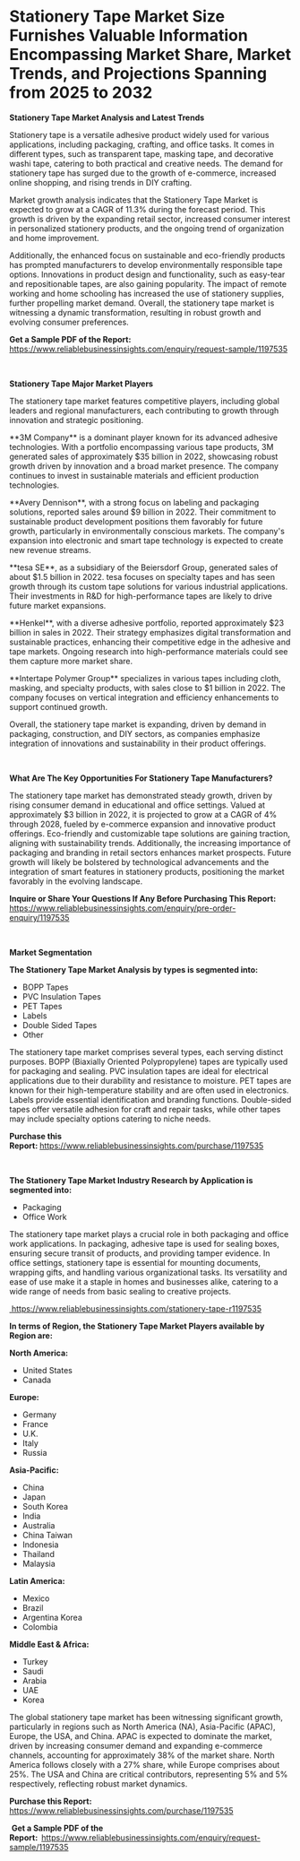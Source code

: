 <p><h1>Stationery Tape Market Size Furnishes Valuable Information Encompassing Market Share, Market Trends, and Projections Spanning from 2025 to 2032</h1></p><p><strong>Stationery Tape Market Analysis and Latest Trends</strong></p>
<p><p>Stationery tape is a versatile adhesive product widely used for various applications, including packaging, crafting, and office tasks. It comes in different types, such as transparent tape, masking tape, and decorative washi tape, catering to both practical and creative needs. The demand for stationery tape has surged due to the growth of e-commerce, increased online shopping, and rising trends in DIY crafting.</p><p>Market growth analysis indicates that the Stationery Tape Market is expected to grow at a CAGR of 11.3% during the forecast period. This growth is driven by the expanding retail sector, increased consumer interest in personalized stationery products, and the ongoing trend of organization and home improvement.</p><p>Additionally, the enhanced focus on sustainable and eco-friendly products has prompted manufacturers to develop environmentally responsible tape options. Innovations in product design and functionality, such as easy-tear and repositionable tapes, are also gaining popularity. The impact of remote working and home schooling has increased the use of stationery supplies, further propelling market demand. Overall, the stationery tape market is witnessing a dynamic transformation, resulting in robust growth and evolving consumer preferences.</p></p>
<p><strong>Get a Sample PDF of the Report:&nbsp;</strong> <a href="https://www.reliablebusinessinsights.com/enquiry/request-sample/1197535?utm_campaign=3055&utm_medium=2&utm_source=Github&utm_content=ia&utm_term=15042025&utm_id=stationery-tape">https://www.reliablebusinessinsights.com/enquiry/request-sample/1197535</a></p>
<p>&nbsp;</p>
<p><strong>Stationery Tape Major Market Players</strong></p>
<p><p>The stationery tape market features competitive players, including global leaders and regional manufacturers, each contributing to growth through innovation and strategic positioning.</p><p>**3M Company** is a dominant player known for its advanced adhesive technologies. With a portfolio encompassing various tape products, 3M generated sales of approximately $35 billion in 2022, showcasing robust growth driven by innovation and a broad market presence. The company continues to invest in sustainable materials and efficient production technologies.</p><p>**Avery Dennison**, with a strong focus on labeling and packaging solutions, reported sales around $9 billion in 2022. Their commitment to sustainable product development positions them favorably for future growth, particularly in environmentally conscious markets. The company's expansion into electronic and smart tape technology is expected to create new revenue streams.</p><p>**tesa SE**, as a subsidiary of the Beiersdorf Group, generated sales of about $1.5 billion in 2022. tesa focuses on specialty tapes and has seen growth through its custom tape solutions for various industrial applications. Their investments in R&D for high-performance tapes are likely to drive future market expansions.</p><p>**Henkel**, with a diverse adhesive portfolio, reported approximately $23 billion in sales in 2022. Their strategy emphasizes digital transformation and sustainable practices, enhancing their competitive edge in the adhesive and tape markets. Ongoing research into high-performance materials could see them capture more market share.</p><p>**Intertape Polymer Group** specializes in various tapes including cloth, masking, and specialty products, with sales close to $1 billion in 2022. The company focuses on vertical integration and efficiency enhancements to support continued growth.</p><p>Overall, the stationery tape market is expanding, driven by demand in packaging, construction, and DIY sectors, as companies emphasize integration of innovations and sustainability in their product offerings.</p></p>
<p>&nbsp;</p>
<p><strong>What Are The Key Opportunities For Stationery Tape Manufacturers?</strong></p>
<p><p>The stationery tape market has demonstrated steady growth, driven by rising consumer demand in educational and office settings. Valued at approximately $3 billion in 2022, it is projected to grow at a CAGR of 4% through 2028, fueled by e-commerce expansion and innovative product offerings. Eco-friendly and customizable tape solutions are gaining traction, aligning with sustainability trends. Additionally, the increasing importance of packaging and branding in retail sectors enhances market prospects. Future growth will likely be bolstered by technological advancements and the integration of smart features in stationery products, positioning the market favorably in the evolving landscape.</p></p>
<p><strong>Inquire or Share Your Questions If Any Before Purchasing This Report:</strong> <a href="https://www.reliablebusinessinsights.com/enquiry/pre-order-enquiry/1197535?utm_campaign=3055&utm_medium=2&utm_source=Github&utm_content=ia&utm_term=15042025&utm_id=stationery-tape">https://www.reliablebusinessinsights.com/enquiry/pre-order-enquiry/1197535</a></p>
<p>&nbsp;</p>
<p><strong>Market Segmentation</strong></p>
<p><strong>The Stationery Tape Market Analysis by types is segmented into:</strong></p>
<p><ul><li>BOPP Tapes</li><li>PVC Insulation Tapes</li><li>PET Tapes</li><li>Labels</li><li>Double Sided Tapes</li><li>Other</li></ul></p>
<p><p>The stationery tape market comprises several types, each serving distinct purposes. BOPP (Biaxially Oriented Polypropylene) tapes are typically used for packaging and sealing. PVC insulation tapes are ideal for electrical applications due to their durability and resistance to moisture. PET tapes are known for their high-temperature stability and are often used in electronics. Labels provide essential identification and branding functions. Double-sided tapes offer versatile adhesion for craft and repair tasks, while other tapes may include specialty options catering to niche needs.</p></p>
<p><strong>Purchase this Report:&nbsp;</strong><a href="https://www.reliablebusinessinsights.com/purchase/1197535?utm_campaign=3055&utm_medium=2&utm_source=Github&utm_content=ia&utm_term=15042025&utm_id=stationery-tape">https://www.reliablebusinessinsights.com/purchase/1197535</a></p>
<p>&nbsp;</p>
<p><strong>The Stationery Tape Market Industry Research by Application is segmented into:</strong></p>
<p><ul><li>Packaging</li><li>Office Work</li></ul></p>
<p><p>The stationery tape market plays a crucial role in both packaging and office work applications. In packaging, adhesive tape is used for sealing boxes, ensuring secure transit of products, and providing tamper evidence. In office settings, stationery tape is essential for mounting documents, wrapping gifts, and handling various organizational tasks. Its versatility and ease of use make it a staple in homes and businesses alike, catering to a wide range of needs from basic sealing to creative projects.</p></p>
<p><a href="https://www.reliablebusinessinsights.com/stationery-tape-r1197535?utm_campaign=3055&utm_medium=2&utm_source=Github&utm_content=ia&utm_term=15042025&utm_id=stationery-tape">&nbsp;https://www.reliablebusinessinsights.com/stationery-tape-r1197535</a></p>
<p><strong>In terms of Region, the Stationery Tape Market Players available by Region are:</strong></p>
<p>
    <p> <strong> North America: </strong>
        <ul>
            <li>United States</li>
            <li>Canada</li>
        </ul>
        </p> 
    <p> <strong> Europe: </strong>
        <ul>
            <li>Germany</li>
            <li>France</li>
            <li>U.K.</li>
            <li>Italy</li>
            <li>Russia</li>
        </ul>
        </p> 
    <p> <strong> Asia-Pacific: </strong>
        <ul>
            <li>China</li>
            <li>Japan</li>
            <li>South Korea</li>
            <li>India</li>
            <li>Australia</li>
            <li>China Taiwan</li>
            <li>Indonesia</li>
            <li>Thailand</li>
            <li>Malaysia</li>
        </ul>
        </p> 
    <p> <strong> Latin America: </strong>
        <ul>
            <li>Mexico</li>
            <li>Brazil</li>
            <li>Argentina Korea</li>
            <li>Colombia</li>
        </ul>
        </p> 
    <p> <strong> Middle East & Africa: </strong>
        <ul>
            <li>Turkey</li>
            <li>Saudi</li>
            <li>Arabia</li>
            <li>UAE</li>
            <li>Korea</li>
        </ul>
    </p>
    </p>
<p><p>The global stationery tape market has been witnessing significant growth, particularly in regions such as North America (NA), Asia-Pacific (APAC), Europe, the USA, and China. APAC is expected to dominate the market, driven by increasing consumer demand and expanding e-commerce channels, accounting for approximately 38% of the market share. North America follows closely with a 27% share, while Europe comprises about 25%. The USA and China are critical contributors, representing 5% and 5% respectively, reflecting robust market dynamics.</p></p>
<p><strong>Purchase this Report: </strong><a href="https://www.reliablebusinessinsights.com/purchase/1197535?utm_campaign=3055&utm_medium=2&utm_source=Github&utm_content=ia&utm_term=15042025&utm_id=stationery-tape">https://www.reliablebusinessinsights.com/purchase/1197535</a></p>
<p>&nbsp;<strong>Get a Sample PDF of the Report:&nbsp;&nbsp;</strong><a href="https://www.reliablebusinessinsights.com/enquiry/request-sample/1197535?utm_campaign=3055&utm_medium=2&utm_source=Github&utm_content=ia&utm_term=15042025&utm_id=stationery-tape">https://www.reliablebusinessinsights.com/enquiry/request-sample/1197535</a></p>
<p><strong></strong></p>
<p><p></p><p></p><p></p></p>